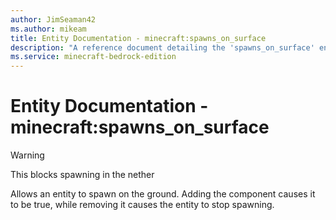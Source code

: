 ```yaml
---
author: JimSeaman42
ms.author: mikeam
title: Entity Documentation - minecraft:spawns_on_surface
description: "A reference document detailing the 'spawns_on_surface' entity filter"
ms.service: minecraft-bedrock-edition
---
```


# Entity Documentation - minecraft:spawns_on_surface

> [!WARNING]
> This blocks spawning in the nether

Allows an entity to spawn on the ground. Adding the component causes it to be true, while removing it causes the entity to stop spawning.
